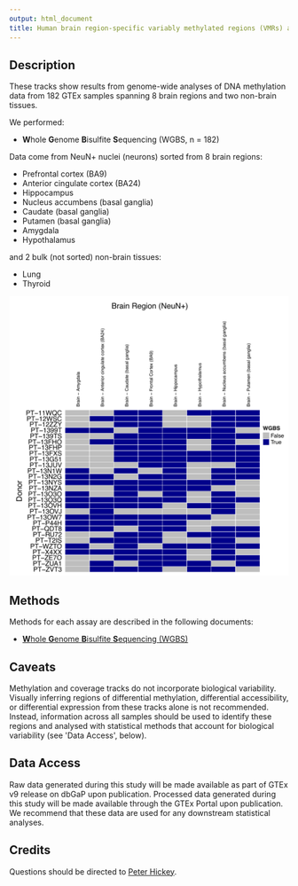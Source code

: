 ```yaml
---
output: html_document
title: Human brain region-specific variably methylated regions (VMRs) are enriched for heritability of distinct neuropsychiatric traits
---
```


## Description

These tracks show results from genome-wide analyses of DNA methylation data from 182 GTEx samples spanning 8 brain regions and two non-brain tissues. 

We performed:

- **W**hole **G**enome **B**isulfite **S**equencing (WGBS, n = 182)

Data come from NeuN+ nuclei (neurons) sorted from 8 brain regions:

- Prefrontal cortex (BA9)
- Anterior cingulate cortex (BA24)
- Hippocampus
- Nucleus accumbens (basal ganglia)
- Caudate (basal ganglia)
- Putamen (basal ganglia)
- Amygdala
- Hypothalamus

and 2 bulk (not sorted) non-brain tissues:

- Lung 
- Thyroid

![Individual-level dataset matrix](https://github.com/hansenlab/egtex_brain_wgbs/blob/master/genome_browser/figures/individual-level_dataset_matrix.png)

## Methods

Methods for each assay are described in the following documents:

- [**W**hole **G**enome **B**isulfite **S**equencing (WGBS)](https://github.com/hansenlab/egtex_brain_wgbs/blob/master/genome_browser/docs/WGBS.html)

## Caveats

Methylation and coverage tracks do not incorporate biological variability. 
Visually inferring regions of differential methylation, differential accessibility, or differential expression from these tracks alone is not recommended.
Instead, information across all samples should be used to identify these regions and analysed with statistical methods that account for biological variability (see 'Data Access', below). 

## Data Access

Raw data generated during this study will be made available as part of GTEx v9 release on dbGaP upon publication. Processed data generated during this study will be made available through the GTEx Portal upon publication. 
We recommend that these data are used for any downstream statistical analyses.

## Credits

Questions should be directed to [Peter Hickey](mailto:peter.hickey@gmail.com).

